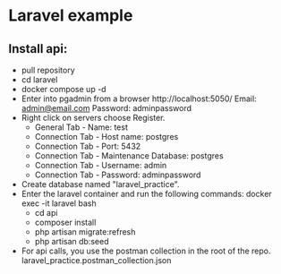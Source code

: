 # Laravel example
## Install api:
- pull repository
- cd laravel
- docker compose up -d
- Enter into pgadmin from a browser http://localhost:5050/
    Email: admin@email.com
    Password: adminpassword
- Right click on servers choose Register.
    - General Tab - Name: test
    - Connection Tab - Host name: postgres
    - Connection Tab - Port: 5432
    - Connection Tab - Maintenance Database: postgres
    - Connection Tab - Username: admin
    - Connection Tab - Password: adminpassword
- Create database named "laravel_practice".
- Enter the laravel container and run the following commands: docker exec -it laravel bash
    - cd api
    - composer install
    - php artisan migrate:refresh
    - php artisan db:seed
- For api calls, you use the postman collection in the root of the repo.
    laravel_practice.postman_collection.json
